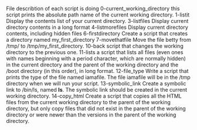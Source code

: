 File describtion of each script is doing
0-current_working_directory this script prints the absolute path name of the current working directory.
1-listit Display the contents list of your current directory.
3-listfiles Display current directory contents in a long format
4-listmorefiles Display current directory contents, including hidden files
6-firstdirectory Create a script that creates a directory named my_first_directory
7-movethatfile Move the file betty from /tmp/ to /tmp/my_first_directory.
10-back script that changes the working directory to the previous one.
11-lists a script that lists all files (even ones with names beginning with a period character, which are normally hidden) in the current directory and the parent of the working directory and the /boot directory (in this order), in long format.
12-file_type Write a script that prints the type of the file named iamafile. The file iamafile will be in the /tmp directory when we will run your script.
13-symbolic_link Create a symbolic link to /bin/ls, named __ls__. The symbolic link should be created in the current working directory.
14-copy_html Create a script that copies all the HTML files from the current working directory to the parent of the working directory, but only copy files that did not exist in the parent of the working directory or were newer than the versions in the parent of the working directory.

